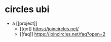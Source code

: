 # circles ubi

- a [[project]]
  - [[go]] https://joincircles.net/
  - [[faq]] https://joincircles.net/faq?open=2


